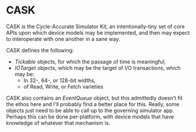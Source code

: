 # CASK
CASK is the Cycle-Accurate Simulator Kit, an intentionally-tiny set of core APIs
upon which device models may be implemented, and then may expect to interoperate
with one another in a sane way.

CASK defines the following:
* *Tickable* objects, for which the passage of time is meaningful,
* *IOTarget* objects, which may be the target of I/O transactions, which may be:
  * In 32-, 64-, or 128-bit widths,
  * of Read, Write, or Fetch varieties

CASK also contains an *EventQueue* object, but this admittedly doesn't fit the
ethos here and I'll probably find a better place for this. Really, some objects
just need to be able to call up to the governing simulator app. Perhaps this can
be done per-platform, with device models that have knowledge of whatever that
mechanism is.
